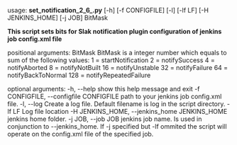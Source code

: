 usage: **set_notification_2_6_.py** [-h] [-f CONFIGFILE] [-l] [-lf LF]
                                [-H JENKINS_HOME] [-j JOB]
                                BitMask

**This script sets bits for Slak notification plugin configuration of jenkins job config.xml file**

positional arguments:
  BitMask               BitMask is a integer number which equals to sum of the following values:
                           1 = startNotification
                           2 = notifySuccess
                           4 = notifyAborted
                           8 = notifyNotBuilt
                          16 = notifyUnstable
                          32 = notifyFailure
                          64 = notifyBackToNormal
                         128 = notifyRepeatedFailure

optional arguments:
  -h, --help            show this help message and exit
  -f CONFIGFILE, --configfile CONFIGFILE
                        path to your jenkins job config.xml file.
  -l, --log             Create a log file. Default filename is log in the script directory.
  -lf LF                Log file location
  -H JENKINS_HOME, --jenkins_home JENKINS_HOME
                        jenkins home folder.
  -j JOB, --job JOB     jenkins job name. Is used in conjunction to --jenkins_home.
                        If -j specified but -lf ommited the script will operate on the config.xml 
                        file of the specified job.
